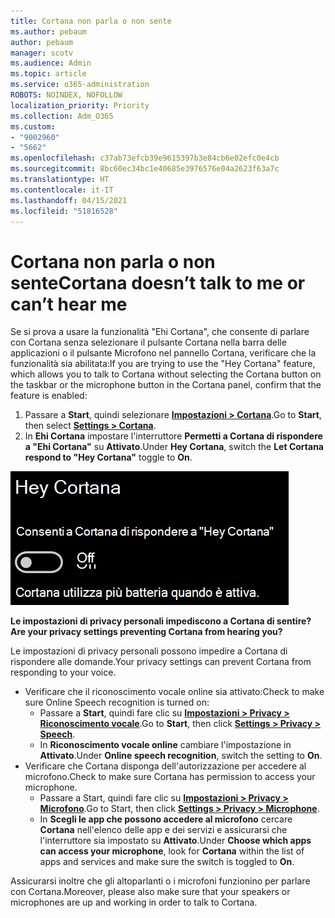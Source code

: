 ```yaml
---
title: Cortana non parla o non sente
ms.author: pebaum
author: pebaum
manager: scotv
ms.audience: Admin
ms.topic: article
ms.service: o365-administration
ROBOTS: NOINDEX, NOFOLLOW
localization_priority: Priority
ms.collection: Adm_O365
ms.custom:
- "9002960"
- "5662"
ms.openlocfilehash: c37ab73efcb39e9615397b3e84cb6e02efc0e4cb
ms.sourcegitcommit: 8bc60ec34bc1e40685e3976576e04a2623f63a7c
ms.translationtype: HT
ms.contentlocale: it-IT
ms.lasthandoff: 04/15/2021
ms.locfileid: "51816528"
---
```

# <a name="cortana-doesnt-talk-to-me-or-cant-hear-me"></a><span data-ttu-id="a2269-102">Cortana non parla o non sente</span><span class="sxs-lookup"><span data-stu-id="a2269-102">Cortana doesn’t talk to me or can’t hear me</span></span>

<span data-ttu-id="a2269-103">Se si prova a usare la funzionalità "Ehi Cortana", che consente di parlare con Cortana senza selezionare il pulsante Cortana nella barra delle applicazioni o il pulsante Microfono nel pannello Cortana, verificare che la funzionalità sia abilitata:</span><span class="sxs-lookup"><span data-stu-id="a2269-103">If you are trying to use the "Hey Cortana" feature, which allows you to talk to Cortana without selecting the Cortana button on the taskbar or the microphone button in the Cortana panel, confirm that the feature is enabled:</span></span>

1. <span data-ttu-id="a2269-104">Passare a **Start**, quindi selezionare **[Impostazioni > Cortana](ms-settings:cortana?activationSource=GetHelp)**.</span><span class="sxs-lookup"><span data-stu-id="a2269-104">Go to **Start**, then select **[Settings > Cortana](ms-settings:cortana?activationSource=GetHelp)**.</span></span>
2. <span data-ttu-id="a2269-105">In **Ehi Cortana** impostare l'interruttore **Permetti a Cortana di rispondere a "Ehi Cortana"** su **Attivato**.</span><span class="sxs-lookup"><span data-stu-id="a2269-105">Under **Hey Cortana**, switch the **Let Cortana respond to "Hey Cortana"** toggle to **On**.</span></span>

![Ehi Cortana](media/hey-cortana.png)

<span data-ttu-id="a2269-107">**Le impostazioni di privacy personali impediscono a Cortana di sentire?**</span><span class="sxs-lookup"><span data-stu-id="a2269-107">**Are your privacy settings preventing Cortana from hearing you?**</span></span>

<span data-ttu-id="a2269-108">Le impostazioni di privacy personali possono impedire a Cortana di rispondere alle domande.</span><span class="sxs-lookup"><span data-stu-id="a2269-108">Your privacy settings can prevent Cortana from responding to your voice.</span></span>
- <span data-ttu-id="a2269-109">Verificare che il riconoscimento vocale online sia attivato:</span><span class="sxs-lookup"><span data-stu-id="a2269-109">Check to make sure Online Speech recognition is turned on:</span></span>
    - <span data-ttu-id="a2269-110">Passare a **Start**, quindi fare clic su **[Impostazioni > Privacy > Riconoscimento vocale](ms-settings:privacy-speech?activationSource=GetHelp)**.</span><span class="sxs-lookup"><span data-stu-id="a2269-110">Go to **Start**, then click **[Settings > Privacy > Speech](ms-settings:privacy-speech?activationSource=GetHelp)**.</span></span>
    - <span data-ttu-id="a2269-111">In **Riconoscimento vocale online** cambiare l'impostazione in **Attivato**.</span><span class="sxs-lookup"><span data-stu-id="a2269-111">Under **Online speech recognition**, switch the setting to **On**.</span></span>
- <span data-ttu-id="a2269-112">Verificare che Cortana disponga dell'autorizzazione per accedere al microfono.</span><span class="sxs-lookup"><span data-stu-id="a2269-112">Check to make sure Cortana has permission to access your microphone.</span></span> 
    - <span data-ttu-id="a2269-113">Passare a Start, quindi fare clic su **[Impostazioni > Privacy > Microfono](ms-settings:privacy-microphone?activationSource=GetHelp)**.</span><span class="sxs-lookup"><span data-stu-id="a2269-113">Go to Start, then click **[Settings > Privacy > Microphone](ms-settings:privacy-microphone?activationSource=GetHelp)**.</span></span>
    - <span data-ttu-id="a2269-114">In **Scegli le app che possono accedere al microfono** cercare **Cortana** nell'elenco delle app e dei servizi e assicurarsi che l'interruttore sia impostato su **Attivato**.</span><span class="sxs-lookup"><span data-stu-id="a2269-114">Under **Choose which apps can access your microphone**, look for **Cortana** within the list of apps and services and make sure the switch is toggled to **On**.</span></span>

<span data-ttu-id="a2269-115">Assicurarsi inoltre che gli altoparlanti o i microfoni funzionino per parlare con Cortana.</span><span class="sxs-lookup"><span data-stu-id="a2269-115">Moreover, please also make sure that your speakers or microphones are up and working in order to talk to Cortana.</span></span>
